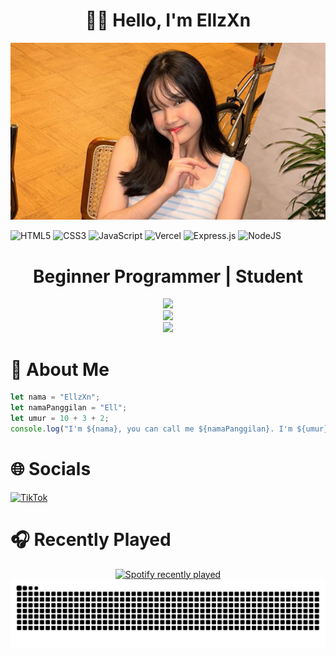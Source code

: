 <div align="center">
<h1>👋🏻 Hello, I'm EllzXn</h1>
</div>

![myIstri](img/ribka.jpg)

![HTML5](https://img.shields.io/badge/html5-%23E34F26.svg?style=for-the-badge&logo=html5&logoColor=white) ![CSS3](https://img.shields.io/badge/css3-%231572B6.svg?style=for-the-badge&logo=css3&logoColor=white) ![JavaScript](https://img.shields.io/badge/javascript-%23323330.svg?style=for-the-badge&logo=javascript&logoColor=%23F7DF1E) ![Vercel](https://img.shields.io/badge/vercel-%23000000.svg?style=for-the-badge&logo=vercel&logoColor=white) ![Express.js](https://img.shields.io/badge/express.js-%23404d59.svg?style=for-the-badge&logo=express&logoColor=%2361DAFB) ![NodeJS](https://img.shields.io/badge/node.js-6DA55F?style=for-the-badge&logo=node.js&logoColor=white)

<div align="center">
<h1>Beginner Programmer | Student</h1>
</div>

<div align="center">
<img src="https://github-readme-stats.vercel.app/api?username=EllzXn&theme=dark&hide_border=false&include_all_commits=true&count_private=true"/>
</div>
<div align="center">
<img src="https://nirzak-streak-stats.vercel.app/?user=EllzXn&theme=dark&hide_border=false"/>
</div>
<div align="center">
<img src="https://github-readme-stats.vercel.app/api/top-langs/?username=EllzXn&theme=dark&hide_border=false&include_all_commits=true&count_private=true&layout=compact"/>
</div>

# 💫 About Me
```js
let nama = "EllzXn";
let namaPanggilan = "Ell";
let umur = 10 + 3 + 2;
console.log("I'm ${nama}, you can call me ${namaPanggilan}. I'm ${umur} years old")
```

# 🌐 Socials
[![TikTok](https://img.shields.io/badge/TikTok-%23000000.svg?logo=TikTok&logoColor=white)](https://tiktok.com/@ell_zxn)

<!-- Proudly created with GPRM ( https://gprm.itsvg.in ) -->

# 🎧 Recently Played
<div align="center">
  <a href="https://open.spotify.com/user/31uf7wzaea27553yo2fnfdddowfq">
    <img src="https://spotify-recently-played-readme.vercel.app/api?user=31uf7wzaea27553yo2fnfdddowfq&count=5&unique=false" alt="Spotify recently played"/>
  </a>
</div>

<img src="https://raw.githubusercontent.com/EllzXn/EllzXn/output/snake.svg" alt="Snake animation"/>
